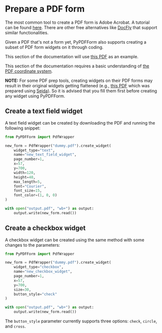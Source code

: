 # Prepare a PDF form

The most common tool to create a PDF form is Adobe Acrobat. A tutorial can be found 
[here](https://helpx.adobe.com/acrobat/using/creating-distributing-pdf-forms.html). 
There are other free alternatives like [DocFly](https://www.docfly.com/) that support similar functionalities.

Given a PDF that's not a form yet, PyPDFForm also supports 
creating a subset of PDF form widgets on it through coding.

This section of the documentation will use 
[this PDF](https://www.w3.org/WAI/ER/tests/xhtml/testfiles/resources/pdf/dummy.pdf) as an example.

This section of the documentation requires a basic understanding of [the PDF coordinate system](coordinate.md).

**NOTE:** For some PDF prep tools, creating widgets on their PDF forms may result in their original widgets getting 
flattened (e.g., [this PDF](https://github.com/chinapandaman/PyPDFForm/raw/master/pdf_samples/sample_template_sejda.pdf) 
which was prepared using [Sejda](https://www.sejda.com/)). So it is advised that you fill them first 
before creating any widget using PyPDFForm.

## Create a text field widget

A text field widget can be created by downloading the PDF and running the following snippet:

```python
from PyPDFForm import PdfWrapper

new_form = PdfWrapper("dummy.pdf").create_widget(
    widget_type="text",
    name="new_text_field_widget",
    page_number=1,
    x=57,
    y=700,
    width=120,
    height=40,
    max_length=5,
    font="Courier",
    font_size=15,
    font_color=(1, 0, 0)
)

with open("output.pdf", "wb+") as output:
    output.write(new_form.read())
```

## Create a checkbox widget

A checkbox widget can be created using the same method with some changes to the parameters:

```python
from PyPDFForm import PdfWrapper

new_form = PdfWrapper("dummy.pdf").create_widget(
    widget_type="checkbox",
    name="new_checkbox_widget",
    page_number=1,
    x=57,
    y=700,
    size=30,
    button_style="check"
)

with open("output.pdf", "wb+") as output:
    output.write(new_form.read())
```

The `button_style` parameter currently supports three options: `check`, `circle`, and `cross`.
